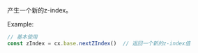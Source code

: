 产生一个新的z-index。

Example:
```javascript
// 基本使用
const zIndex = cx.base.nextZIndex()  // 返回一个新的z-index值
```